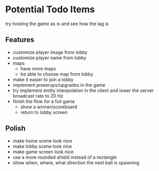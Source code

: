 # Potential Todo Items

try hosting the game as is and see how the lag is

## Features

- customize player image from lobby
- customize player name from lobby
- maps
  - have more maps
  - be able to choose map from lobby
- make it easier to join a lobby
- implement powerups/upgrades in the game
- try implement entity interpolation in the client and lower the server broadcast rate to 20 Hz
- finish the flow for a full game
  - show a winner/scoreboard
  - return to lobby screen

## Polish

- make home scene look nice
- make lobby scene look nice
- make game screen look nice
- use a more rounded shield instead of a rectangle
- show when, where, what direction the next ball is spawning
